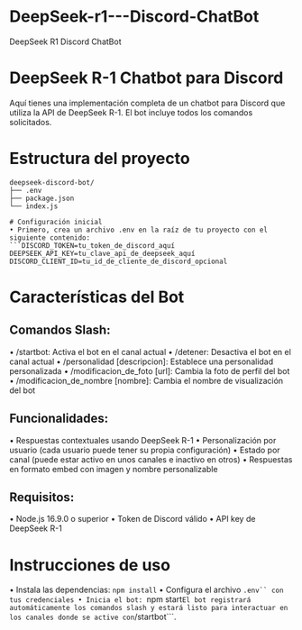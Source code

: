 # DeepSeek-r1---Discord-ChatBot
DeepSeek R1 Discord ChatBot

# DeepSeek R-1 Chatbot para Discord
Aquí tienes una implementación completa de un chatbot para Discord que utiliza la API de DeepSeek R-1. El bot incluye todos los comandos solicitados.

# Estructura del proyecto
```
deepseek-discord-bot/
├── .env
├── package.json
└── index.js

# Configuración inicial
• Primero, crea un archivo .env en la raíz de tu proyecto con el siguiente contenido:
```DISCORD_TOKEN=tu_token_de_discord_aquí
DEEPSEEK_API_KEY=tu_clave_api_de_deepseek_aquí
DISCORD_CLIENT_ID=tu_id_de_cliente_de_discord_opcional
```

# Características del Bot
## Comandos Slash:
• /startbot: Activa el bot en el canal actual
• /detener: Desactiva el bot en el canal actual
• /personalidad [descripcion]: Establece una personalidad personalizada
• /modificacion_de_foto [url]: Cambia la foto de perfil del bot
• /modificacion_de_nombre [nombre]: Cambia el nombre de visualización del bot
## Funcionalidades:
• Respuestas contextuales usando DeepSeek R-1
• Personalización por usuario (cada usuario puede tener su propia configuración)
• Estado por canal (puede estar activo en unos canales e inactivo en otros)
• Respuestas en formato embed con imagen y nombre personalizable
## Requisitos:
• Node.js 16.9.0 o superior
• Token de Discord válido
• API key de DeepSeek R-1

# Instrucciones de uso
• Instala las dependencias:
```npm install```
• Configura el archivo ```.env`` con tus credenciales
• Inicia el bot:
```npm start```
El bot registrará automáticamente los comandos slash y estará listo para interactuar en los canales donde se active con ```/startbot```.
